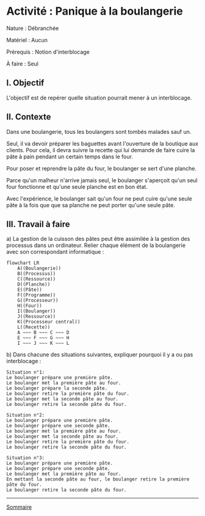 # Activité : Panique à la boulangerie

Nature : Débranchée

Matériel : Aucun

Prérequis : Notion d'interblocage

À faire : Seul

## I. Objectif

L'objectif est de repérer quelle situation pourrait mener à un interblocage.

## II. Contexte

Dans une boulangerie, tous les boulangers sont tombés malades sauf un.

Seul, il va devoir préparer les baguettes avant l'ouverture de la boutique aux clients. Pour cela, il devra suivre la recette qui lui demande de faire cuire la pâte à pain pendant un certain temps dans le four.

Pour poser et reprendre la pâte du four, le boulanger se sert d'une planche.

Parce qu'un malheur n'arrive jamais seul, le boulanger s'aperçoit qu'un seul four fonctionne et qu'une seule planche est en bon état.

Avec l'expérience, le boulanger sait qu'un four ne peut cuire qu'une seule pâte à la fois que que sa planche ne peut porter qu'une seule pâte.

## III. Travail à faire

a) La gestion de la cuisson des pâtes peut être assimilée à la gestion des processus dans un ordinateur. Relier chaque élément de la boulangerie avec son correspondant informatique :

```mermaid
flowchart LR
    A((Boulangerie))
    B((Processus))
    C((Ressource))
    D((Planche))
    E((Pâte))
    F((Programme))
    G((Processeur))
    H((Four))
    I((Boulanger))
    J((Ressource))
    K((Processeur central))
    L((Recette))
    A ~~~ B ~~~ C ~~~ D
    E ~~~ F ~~~ G ~~~ H
    I ~~~ J ~~~ K ~~~ L
```

b) Dans chacune des situations suivantes, expliquer pourquoi il y a ou pas interblocage :

```
Situation n°1:
Le boulanger prépare une première pâte.
Le boulanger met la première pâte au four.
Le boulanger prépare la seconde pâte.
Le boulanger retire la première pâte du four.
Le boulanger met la seconde pâte au four.
Le boulanger retire la seconde pâte du four.
```

```
Situation n°2:
Le boulanger prépare une première pâte.
Le boulanger prépare une seconde pâte.
Le boulanger met la première pâte au four.
Le boulanger met la seconde pâte au four.
Le boulanger retire la première pâte du four.
Le boulanger retire la seconde pâte du four.
```

```
Situation n°3:
Le boulanger prépare une première pâte.
Le boulanger prépare une seconde pâte.
Le boulanger met la première pâte au four.
En mettant la seconde pâte au four, le boulanger retire la première pâte du four.
Le boulanger retire la seconde pâte du four.
```
________________

[Sommaire](./../../README.md)
